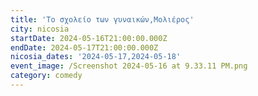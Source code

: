 ```yaml
---
title: 'Το σχολείο των γυναικών,Μολιέρος'
city: nicosia
startDate: 2024-05-16T21:00:00.000Z
endDate: 2024-05-17T21:00:00.000Z
nicosia_dates: '2024-05-17,2024-05-18'
event_image: /Screenshot 2024-05-16 at 9.33.11 PM.png
category: comedy
---
```


